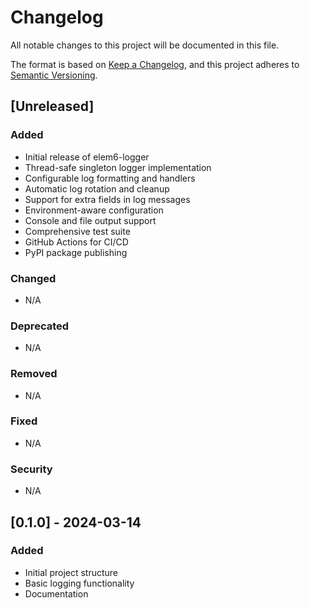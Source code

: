 # Changelog

All notable changes to this project will be documented in this file.

The format is based on [Keep a Changelog](https://keepachangelog.com/en/1.0.0/),
and this project adheres to [Semantic Versioning](https://semver.org/spec/v2.0.0.html).

## [Unreleased]

### Added
- Initial release of elem6-logger
- Thread-safe singleton logger implementation
- Configurable log formatting and handlers
- Automatic log rotation and cleanup
- Support for extra fields in log messages
- Environment-aware configuration
- Console and file output support
- Comprehensive test suite
- GitHub Actions for CI/CD
- PyPI package publishing

### Changed
- N/A

### Deprecated
- N/A

### Removed
- N/A

### Fixed
- N/A

### Security
- N/A

## [0.1.0] - 2024-03-14

### Added
- Initial project structure
- Basic logging functionality
- Documentation
